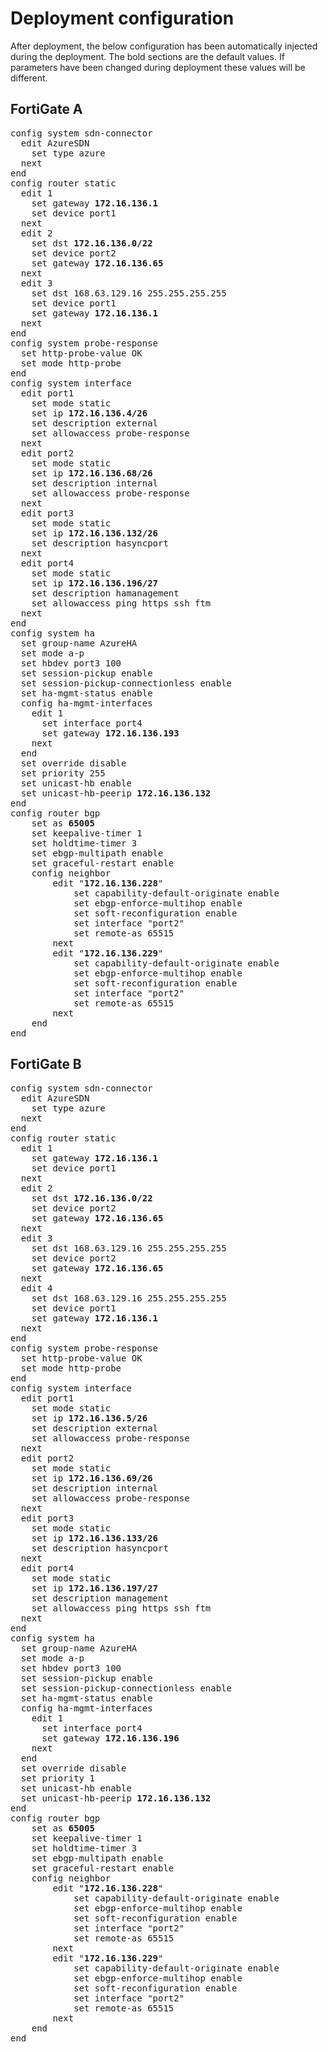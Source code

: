 # Deployment configuration

After deployment, the below configuration has been automatically injected during the deployment. The bold sections are the default values. If parameters have been changed during deployment these values will be different.

## FortiGate A

<pre>
config system sdn-connector
  edit AzureSDN
    set type azure
  next
end
config router static
  edit 1
    set gateway <b>172.16.136.1</b>
    set device port1
  next
  edit 2
    set dst <b>172.16.136.0/22</b>
    set device port2
    set gateway <b>172.16.136.65</b>
  next
  edit 3
    set dst 168.63.129.16 255.255.255.255
    set device port1
    set gateway <b>172.16.136.1</b>
  next
end
config system probe-response
  set http-probe-value OK
  set mode http-probe
end
config system interface
  edit port1
    set mode static
    set ip <b>172.16.136.4/26</b>
    set description external
    set allowaccess probe-response
  next
  edit port2
    set mode static
    set ip <b>172.16.136.68/26</b>
    set description internal
    set allowaccess probe-response
  next
  edit port3
    set mode static
    set ip <b>172.16.136.132/26</b>
    set description hasyncport
  next
  edit port4
    set mode static
    set ip <b>172.16.136.196/27</b>
    set description hamanagement
    set allowaccess ping https ssh ftm
  next
end
config system ha
  set group-name AzureHA
  set mode a-p
  set hbdev port3 100
  set session-pickup enable
  set session-pickup-connectionless enable
  set ha-mgmt-status enable
  config ha-mgmt-interfaces
    edit 1
      set interface port4
      set gateway <b>172.16.136.193</b>
    next
  end
  set override disable
  set priority 255
  set unicast-hb enable
  set unicast-hb-peerip <b>172.16.136.132</b>
end
config router bgp
    set as <b>65005</b>
    set keepalive-timer 1
    set holdtime-timer 3
    set ebgp-multipath enable
    set graceful-restart enable
    config neighbor
        edit "<b>172.16.136.228</b>"
            set capability-default-originate enable
            set ebgp-enforce-multihop enable
            set soft-reconfiguration enable
            set interface "port2"
            set remote-as 65515
        next
        edit "<b>172.16.136.229</b>"
            set capability-default-originate enable
            set ebgp-enforce-multihop enable
            set soft-reconfiguration enable
            set interface "port2"
            set remote-as 65515
        next
    end
end
</pre>

## FortiGate B

<pre>
config system sdn-connector
  edit AzureSDN
    set type azure
  next
end
config router static
  edit 1
    set gateway <b>172.16.136.1</b>
    set device port1
  next
  edit 2
    set dst <b>172.16.136.0/22</b>
    set device port2
    set gateway <b>172.16.136.65</b>
  next
  edit 3
    set dst 168.63.129.16 255.255.255.255
    set device port2
    set gateway <b>172.16.136.65</b>
  next
  edit 4
    set dst 168.63.129.16 255.255.255.255
    set device port1
    set gateway <b>172.16.136.1</b>
  next
end
config system probe-response
  set http-probe-value OK
  set mode http-probe
end
config system interface
  edit port1
    set mode static
    set ip <b>172.16.136.5/26</b>
    set description external
    set allowaccess probe-response
  next
  edit port2
    set mode static
    set ip <b>172.16.136.69/26</b>
    set description internal
    set allowaccess probe-response
  next
  edit port3
    set mode static
    set ip <b>172.16.136.133/26</b>
    set description hasyncport
  next
  edit port4
    set mode static
    set ip <b>172.16.136.197/27</b>
    set description management
    set allowaccess ping https ssh ftm
  next
end
config system ha
  set group-name AzureHA
  set mode a-p
  set hbdev port3 100
  set session-pickup enable
  set session-pickup-connectionless enable
  set ha-mgmt-status enable
  config ha-mgmt-interfaces
    edit 1
      set interface port4
      set gateway <b>172.16.136.196</b>
    next
  end
  set override disable
  set priority 1
  set unicast-hb enable
  set unicast-hb-peerip <b>172.16.136.132</b>
end
config router bgp
    set as <b>65005</b>
    set keepalive-timer 1
    set holdtime-timer 3
    set ebgp-multipath enable
    set graceful-restart enable
    config neighbor
        edit "<b>172.16.136.228</b>"
            set capability-default-originate enable
            set ebgp-enforce-multihop enable
            set soft-reconfiguration enable
            set interface "port2"
            set remote-as 65515
        next
        edit "<b>172.16.136.229</b>"
            set capability-default-originate enable
            set ebgp-enforce-multihop enable
            set soft-reconfiguration enable
            set interface "port2"
            set remote-as 65515
        next
    end
end

</pre>